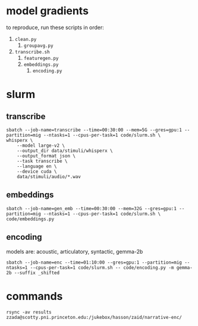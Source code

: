 # model gradients

to reproduce, run these scripts in order:

1. `clean.py`
    1. `groupavg.py`
1. `transcribe.sh`
    1. `featuregen.py`
    1. `embeddings.py`
        1. `encoding.py`

# slurm

## transcribe
```
sbatch --job-name=transcribe --time=00:30:00 --mem=5G --gres=gpu:1 --partition=mig --ntasks=1 --cpus-per-task=1 code/slurm.sh \
whisperx \
    --model large-v2 \
    --output_dir data/stimuli/whisperx \
    --output_format json \
    --task transcribe \
    --language en \
    --device cuda \
    data/stimuli/audio/*.wav
```

## embeddings
```
sbatch --job-name=gen_emb --time=00:30:00 --mem=32G --gres=gpu:1 --partition=mig --ntasks=1 --cpus-per-task=1 code/slurm.sh \
code/embeddings.py
```

## encoding
models are: acoustic, articulatory, syntactic, gemma-2b
```
sbatch --job-name=enc --time=01:10:00 --gres=gpu:1 --partition=mig --ntasks=1 --cpus-per-task=1 code/slurm.sh -- code/encoding.py -m gemma-2b --suffix _shifted
```

# commands
```
rsync -av results zzada@scotty.pni.princeton.edu:/jukebox/hasson/zaid/narrative-enc/ 
```